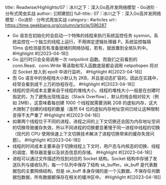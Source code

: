 title:: Readwise/Highlights/07｜冰川之下：深入Go高并发网络模型 - Go进阶 · 分布式爬虫实战
author:: [[郑建勋]]
full-title:: 07｜冰川之下：深入Go高并发网络模型 - Go进阶 · 分布式爬虫实战
category:: #articles
url:: https://time.geekbang.org/column/article/596287

- Go 语言在初始化时会启动一个特殊的线程来执行系统监控任务 sysmon。系统监控在一个独立的线程上运行，不用绑定逻辑处理器 P。系统监控每隔 10ms 会检测是否有准备就绪的网络协程，若有，就放置到全局队列中。 #Highlight #[[2023-04-18]]
- Go 运行时只会全局调用一次 netpollinit 函数。而我们之前看到的 conn.Read、conn.Write 等读取和写入函数底层都会调用 netpollopen 将对应 Socket 放入到 epoll 中进行监听。 #Highlight #[[2023-04-18]]
- 而 Go 语言中的协程栈大小默认为 2KB，并且是动态扩容的。因此在实践中，经常会看到成千上万的协程存在。 #Highlight #[[2023-04-18]]
- 线程的空间成本主要来自于线程的堆栈大小。线程的堆栈大小一般是在创建时指定的，为了避免出现栈溢出（Stack Overflow），默认的栈会相对较大（例如 2MB），这意味着每创建 1000 个线程就需要消耗 2GB 的虚拟内存，这大大限制了创建的线程的数量（虽然 64 位的虚拟内存地址空间已经让这种限制变得不太严重了 #Highlight #[[2023-04-18]]
- 如果两个线程位于不同的进程，进程之间的上下文切换还会因为内存地址空间的切换导致缓存失效，所以不同进程的切换要显著慢于同一进程中线程的切换（现代的 CPU 使用快速上下文切换技术解决了进程切换带来的缓存失效问题）。 #Highlight #[[2023-04-18]]
- 线程的时间成本主要来自于切换线程上下文时，用户态与内核态的切换、线程的调度、寄存器变量以及状态信息的存储。 #Highlight #[[2023-04-18]]
- 进程可以通过文件描述符找到对应的 Socket 结构。Socket 结构中存储了发送队列与接收队列，每一个队列中保存了结构 sk_buffer。sk_buff 是代表数据包的主要网络结构，但是 sk_buff 本身存储的是一个元数据，不保存任何数据包数据，所有数据都保存在相关的缓冲区中。 #Highlight #[[2023-04-18]]